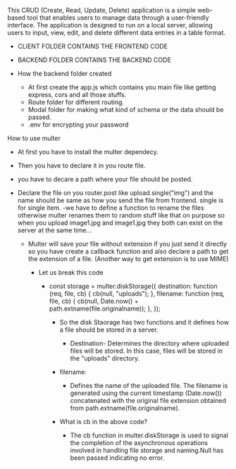 This CRUD (Create, Read, Update, Delete) application is a simple web-based tool that enables users to manage data through a user-friendly interface. The application is designed to run on a local server, allowing users to input, view, edit, and delete different data entries in a table format.

- CLIENT FOLDER CONTAINS THE FRONTEND CODE
- BACKEND FOLDER CONTAINS THE BACKEND CODE

- How the backend folder created
  - At first create the app.js which contains you main file like getting express, cors and all those stuffs.
  - Route folder for different routing.
  - Modal folder for making what kind of schema or the data should be passed.
  - .env for encrypting your password

How to use multer

- At first you have to install the multer dependecy.
- Then you have to declare it in you route file.
- you have to decare a path where your file should be posted.
- Declare the file on you router.post like upload.single("img") and the name should be same as how you send the file from frontend. single is for single item.
  -we have to define a function to rename the files otherwise multer renames them to random stuff like that on purpose so when you upload image1.jpg and image1.jpg they both can exist on the server at the same time...

  - Multer will save your file without extension if you just send it directly so you have create a callback function and also declare a path to get the extension of a file. (Another way to get extension is to use MIME)

    - Let us break this code

      - const storage = multer.diskStorage({
        destination: function (req, file, cb) {
        cb(null, "uploads");
        },
        filename: function (req, file, cb) {
        cb(null, Date.now() + path.extname(file.originalname));
        },
        });

        - So the disk Staorage has two functions and it defines how a file should be stored in a server.

          - Destination- Determines the directory where uploaded files will be stored. In this case, files will be stored in the "uploads" directory.

        - filename:

          - Defines the name of the uploaded file. The filename is generated using the current timestamp (Date.now()) concatenated with the original file extension obtained from path.extname(file.originalname).

        - What is cb in the above code?
          - The cb function in multer.diskStorage is used to signal the completion of the asynchronous operations involved in handling file storage and naming.Null has been passed indicating no error.
